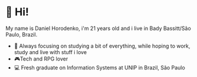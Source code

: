 # 👋 Hi!

My name is Daniel Horodenko, i'm 21 years old and i live in Bady Bassitt/São Paulo, Brazil.

- :book: Always focusing on studying a bit of everything, while hoping to work, study and live with stuff i love
- :video_game:Tech and RPG lover
- 💻 Fresh graduate on Information Systems at UNIP in Brazil, São Paulo
